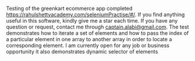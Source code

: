 Testing of the greenkart ecommerce app completed https://rahulshettyacademy.com/seleniumPractise/#/. If you find anything useful in this software, kindly give me a star each time. If you have any question or request, contact me through captain.alabi@gmail.com.
The test demonstrates how to iterate a set of elements and how to pass the index of a particular element in one array to another array in order to locate a corresponding element.
I am currently open for any job or business opportunity
it also demonstrates dynamic selector of elements

